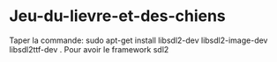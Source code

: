 # Jeu-du-lievre-et-des-chiens

Taper la commande: sudo apt-get install libsdl2-dev libsdl2-image-dev libsdl2ttf-dev . Pour avoir le framework sdl2
